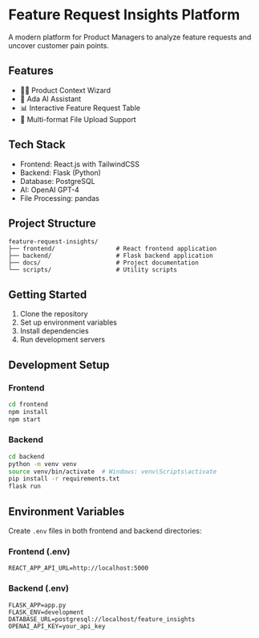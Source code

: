 # Feature Request Insights Platform

A modern platform for Product Managers to analyze feature requests and uncover customer pain points.

## Features
- 🧙‍♂️ Product Context Wizard
- 🤖 Ada AI Assistant
- 📊 Interactive Feature Request Table
- 📁 Multi-format File Upload Support

## Tech Stack
- Frontend: React.js with TailwindCSS
- Backend: Flask (Python)
- Database: PostgreSQL
- AI: OpenAI GPT-4
- File Processing: pandas

## Project Structure
```
feature-request-insights/
├── frontend/                 # React frontend application
├── backend/                  # Flask backend application
├── docs/                     # Project documentation
└── scripts/                  # Utility scripts
```

## Getting Started
1. Clone the repository
2. Set up environment variables
3. Install dependencies
4. Run development servers

## Development Setup
### Frontend
```bash
cd frontend
npm install
npm start
```

### Backend
```bash
cd backend
python -m venv venv
source venv/bin/activate  # Windows: venv\Scripts\activate
pip install -r requirements.txt
flask run
```

## Environment Variables
Create `.env` files in both frontend and backend directories:

### Frontend (.env)
```
REACT_APP_API_URL=http://localhost:5000
```

### Backend (.env)
```
FLASK_APP=app.py
FLASK_ENV=development
DATABASE_URL=postgresql://localhost/feature_insights
OPENAI_API_KEY=your_api_key
``` 